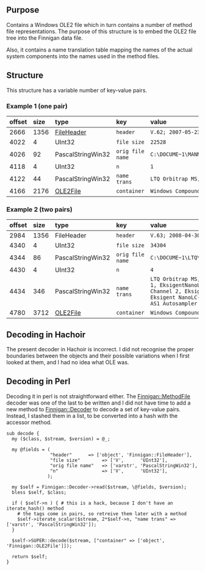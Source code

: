 ## Purpose ##

Contains a Windows OLE2 file which in turn contains a number of method file representations. The purpose of this structure is to embed the OLE2 file tree into the Finnigan data file.

Also, it contains a name translation table mapping the names of the actual system components into the names used in the method files.

## Structure ##

This structure has a variable number of key-value pairs.

### Example 1 (one pair) ###
| offset | size | type | key | value |
|:-------|:-----|:-----|:----|:------|
| 2666 | 1356 | [FileHeader](FileHeader.md) | `header` | `V.62; 2007-05-23 10:41:28; Mann Lab` |
| 4022 | 4 | UInt32 | `file size` | `22528` |
| 4026 | 92 | PascalStringWin32 | `orig file name` | `C:\DOCUME~1\MANNLA~1\LOCALS~1\Temp\MTH65.tmp` |
| 4118 | 4 | UInt32 | `n` | `1` |
| 4122 | 44 | PascalStringWin32 | `name trans` | `LTQ Orbitrap MS, LTQ` |
| 4166 | 2176 | [OLE2File](OLE2File.md) | `container` | `Windows Compound Binary File: 5 nodes` |

### Example 2 (two pairs) ###
| offset | size | type | key | value |
|:-------|:-----|:-----|:----|:------|
| 2984 | 1356 | FileHeader | `header` | `V.63; 2008-04-30 14:12:52; LTQ Orbitrap` |
| 4340 | 4 | UInt32 | `file size` | `34304` |
| 4344 | 86 | PascalStringWin32 | `orig file name` | `C:\DOCUME~1\LTQ\LOCALS~1\Temp\MTH1F5E.tmp` |
| 4430 | 4 | UInt32 | `n` | `4` |
| 4434 | 346 | PascalStringWin32 | `name trans` | `LTQ Orbitrap MS, LTQ, Eksigent LC Channel 1, EksigentNanoLcCom_DLL, Eksigent LC Channel 2, EksigentNanoLc_Channel2, Eksigent NanoLC-AS1 Autosampler, NanoLC-AS1 Autosampler` |
| 4780 | 3712 | [OLE2File](OLE2File.md) | `container` | `Windows Compound Binary File: 13 nodes` |


## Decoding in Hachoir ##

The present decoder in Hachoir is incorrect. I did not recognise the proper boundaries between the objects and their possible variations when I first looked at them, and I had no idea what OLE was.

## Decoding in Perl ##

Decoding it in perl is not straightforward either. The [Finnigan::MethodFile](FinniganMethodFile.md) decoder was one of the last to be written and I did not have time to add a new method to [Finnigan::Decoder](FinniganDecoder.md) to decode a set of key-value pairs. Instead, I stashed them in a list, to be converted into a hash with the accessor method.

```
sub decode {
  my ($class, $stream, $version) = @_;

  my @fields = (
                "header"      => ['object', 'Finnigan::FileHeader'],
                "file size"        => ['V',      'UInt32'],
                "orig file name"   => ['varstr', 'PascalStringWin32'],
                "n"                => ['V',      'UInt32'],
               );

  my $self = Finnigan::Decoder->read($stream, \@fields, $version);
  bless $self, $class;

  if ( $self->n ) { # this is a hack, because I don't have an iterate_hash() method
    # the tags come in pairs, so retreive them later with a method
    $self->iterate_scalar($stream, 2*$self->n, "name trans" => ['varstr', 'PascalStringWin32']);
  }

  $self->SUPER::decode($stream, ["container" => ['object', 'Finnigan::OLE2File']]);

  return $self;
}
```